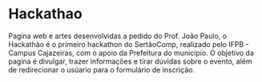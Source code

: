 # Hackathao

Pagina web e artes desenvolvidas a pedido do Prof. João Paulo, o Hackathão é o primeiro hackathon do SertãoComp, realizado pelo IFPB - Campus Cajazeiras, com o apoio da Prefeitura do município.
O objetivo da pagina é divulgar, trazer informações e tirar dúvidas sobre o evento, além de redirecionar o usúario para o formulário de inscrição.
